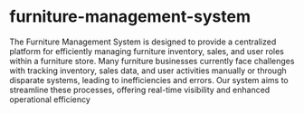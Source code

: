 # furniture-management-system
The Furniture Management System is designed to provide a centralized platform for efficiently 
managing furniture inventory, sales, and user roles within a furniture store. Many furniture 
businesses currently face challenges with tracking inventory, sales data, and user activities 
manually or through disparate systems, leading to inefficiencies and errors. Our system aims to 
streamline these processes, offering real-time visibility and enhanced operational efficiency